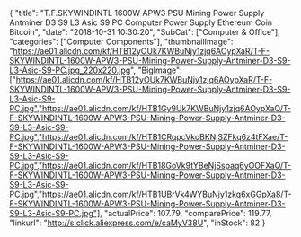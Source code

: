 {
	"title": "T.F.SKYWINDINTL 1600W APW3 PSU Mining Power Supply Antminer D3 S9 L3 Asic S9 PC Computer Power Supply Ethereum Coin Bitcoin",
	"date": "2018-10-31 10:30:20",
	"SubCat": ["Computer & Office"],
	"categories": ["Computer Components"],
	"thumbnailImage": "https://ae01.alicdn.com/kf/HTB12yOUk7KWBuNjy1zjq6AOypXaR/T-F-SKYWINDINTL-1600W-APW3-PSU-Mining-Power-Supply-Antminer-D3-S9-L3-Asic-S9-PC.jpg_220x220.jpg",
	"BigImage": ["https://ae01.alicdn.com/kf/HTB12yOUk7KWBuNjy1zjq6AOypXaR/T-F-SKYWINDINTL-1600W-APW3-PSU-Mining-Power-Supply-Antminer-D3-S9-L3-Asic-S9-PC.jpg","https://ae01.alicdn.com/kf/HTB1Gy9Uk7KWBuNjy1zjq6AOypXaQ/T-F-SKYWINDINTL-1600W-APW3-PSU-Mining-Power-Supply-Antminer-D3-S9-L3-Asic-S9-PC.jpg","https://ae01.alicdn.com/kf/HTB1CRqpcVkoBKNjSZFkq6z4tFXae/T-F-SKYWINDINTL-1600W-APW3-PSU-Mining-Power-Supply-Antminer-D3-S9-L3-Asic-S9-PC.jpg","https://ae01.alicdn.com/kf/HTB18GoVk9tYBeNjSspaq6yOOFXaQ/T-F-SKYWINDINTL-1600W-APW3-PSU-Mining-Power-Supply-Antminer-D3-S9-L3-Asic-S9-PC.jpg","https://ae01.alicdn.com/kf/HTB1UBrVk4WYBuNjy1zkq6xGGpXa8/T-F-SKYWINDINTL-1600W-APW3-PSU-Mining-Power-Supply-Antminer-D3-S9-L3-Asic-S9-PC.jpg"],
	"actualPrice": 107.79,
	"comparePrice": 119.77,
	"linkurl": "http://s.click.aliexpress.com/e/caMyV38U",
	"inStock": 82
}

